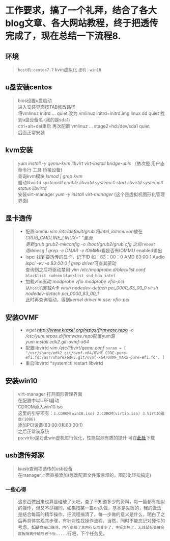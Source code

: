 # 工作要求，搞了一个礼拜，结合了各大blog文章、各大网站教程，终于把透传完成了，现在总结一下流程8.

## 环境
> `host机:centos7.7` kvm虚拟化 `虚机：win10`

## u盘安装centos
> bios设置u盘启动  
> 进入安装界面按TAB修改路径  
> 将vmlinuz initrd ... quiet 改为 vmlinuz initrd=initrd.img linux dd quiet 找到u盘设备名 (我的是sda1)  
> ctrl+alt+del重启 再次配置 vmlinuz ... stage2=hd:/dev/sda1 quiet   
> 后面正常安装  

## kvm安装
> *yum install -y qemu-kvm libvirt virt-install bridge-utils* （依次是 用户态 命令行 工具 桥接设备)  
> 查询kvm模块 *lsmod | grep kvm*  
> 启动libvirtd *systemctl enable libvirtd   systemctl start libvirtd    systemctl status libvirtd*  
> 安装virt-manager *yum -y install virt-manager* (这个是虚拟机图形化管理界面)  

## 显卡透传
> - 配置iommu *vim /etc/default/grub* 将*intel_iommu=on*放在*GRUB_CMDLINE_LINUX=“ ”*里面  
> 更新grub *grub2-mkconfig -o /boot/grub2/grub.cfg*  之后`reboot`  
> 用*dmesg | grep -e DMAR -e IOMMU*看是否有IOMMU enabled输出  
> - lspci 找到要透传的显卡，记下ID 如：83：00：0 AMD 83:00:1 Audio  
> *lspci -vv -s 83:00:0 | grep driver*可查其驱动  
> 查询到之后将驱动禁用 *vim /etc/modprobe.d/blacklist.conf* `blacklist radeon` `blacklist snd_hda_intel`  
> - 加载vfio驱动 *modprobe vfio* *modprobe vfio-pci*  
> 从`host机`卸载A卡 *virsh nodedev-detach pci_0000_83_00_0* *virsh nodedev-detach pci_0000_83_00_1*  
> 此时再查询驱动，得到*kernel driver in use: vfio-pci*

## 安装OVMF
> - *wget http://www.kraxel.org/repos/firmware.repo -o /etc/yum.repos.d/firmware.repo*配置yum源  
> *yum install edk2.git-ovmf-x64*  
> - 配置libvirtd *vim /etc/libvirt/qemu.conf* `nvram = [ "/usr/share/edk2.git/ovmf-x64/OVMF_CODE-pure-efi.fd:/usr/share/edk2.git/ovmf-x64/OVMF_VARS-pure-efi.fd", ]`  
> - 重启libvirtd *systemctl restart libvirtd

## 安装win10
> virt-manager 打开图形管理界面  
> 在配置中以UEFI启动  
> CDROM添入win10.iso  
> 这里的引导项有：`1.CDROM(win10.iso) 2.CDROM(virtio.iso) 3.VirtIO磁盘(100G)`  
> 添加PCI设备(83:00:0和83:00:1)  
> 之后正常装系统  
> ps:virtio是对此win虚机进行优化，性能实测有质的提升 可在[此处](https://fedorapeople.org/groups/virt/virtio-win/direct-downloads/archive-virtio/)下载

## usb透传郑家
> lsusb查询项透传的usb设备  
> 在manager上面直接添加(修改配置文件蛮麻烦的，图形化轻松搞定)

### 一些心得
> 这东西做出来也算是磕破了头吧，查了不知道多少的资料，每一篇都有相似的操作，但又不尽相同，如果按某一篇en头做，基本是失败的，我的做法是结合每篇的精华操作，把流程搞清了，每一步做的意义是什么，明白了之后再具体实现其步骤，有针对性找操作流程，当然，同时不能忘记对硬件的考虑，如`硬盘接口脱落，内存条插了总内存反而变少了，主板太热了，无线鼠标会被金属板隔离传输导致卡顿.....`行吧，下个任务见。
